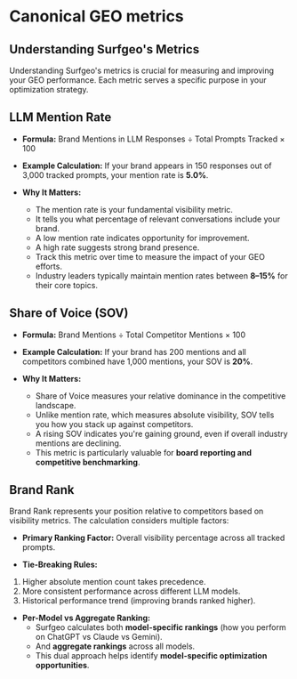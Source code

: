 # Canonical GEO metrics

## Understanding Surfgeo's Metrics

Understanding Surfgeo's metrics is crucial for measuring and improving your GEO performance.
Each metric serves a specific purpose in your optimization strategy.

## LLM Mention Rate

- **Formula:**
Brand Mentions in LLM Responses ÷ Total Prompts Tracked × 100

- **Example Calculation:**
If your brand appears in 150 responses out of 3,000 tracked prompts, your mention rate is **5.0%**.

- **Why It Matters:**
  - The mention rate is your fundamental visibility metric.
  - It tells you what percentage of relevant conversations include your brand.
  - A low mention rate indicates opportunity for improvement.
  - A high rate suggests strong brand presence.
  - Track this metric over time to measure the impact of your GEO efforts.
  - Industry leaders typically maintain mention rates between **8–15%** for their core topics.

## Share of Voice (SOV)

- **Formula:**
Brand Mentions ÷ Total Competitor Mentions × 100

- **Example Calculation:**
If your brand has 200 mentions and all competitors combined have 1,000 mentions, your SOV is **20%**.

- **Why It Matters:**
  - Share of Voice measures your relative dominance in the competitive landscape.
  - Unlike mention rate, which measures absolute visibility, SOV tells you how you stack up against competitors.
  - A rising SOV indicates you're gaining ground, even if overall industry mentions are declining.
  - This metric is particularly valuable for **board reporting and competitive benchmarking**.

## Brand Rank

Brand Rank represents your position relative to competitors based on visibility metrics.
The calculation considers multiple factors:

- **Primary Ranking Factor:**
Overall visibility percentage across all tracked prompts.

- **Tie-Breaking Rules:**
1. Higher absolute mention count takes precedence.
2. More consistent performance across different LLM models.
3. Historical performance trend (improving brands ranked higher).

- **Per-Model vs Aggregate Ranking:**
  - Surfgeo calculates both **model-specific rankings** (how you perform on ChatGPT vs Claude vs Gemini).
  - And **aggregate rankings** across all models.
  - This dual approach helps identify **model-specific optimization opportunities**.
